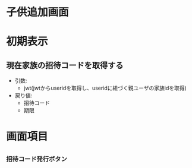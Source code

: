 # 子供追加画面

# 初期表示
## 現在家族の招待コードを取得する
  - 引数: 
    - jwt(jwtからuseridを取得し、useridに紐づく親ユーザの家族idを取得)
  - 戻り値: 
    - 招待コード
    - 期限

# 画面項目

## 

### 招待コード発行ボタン
